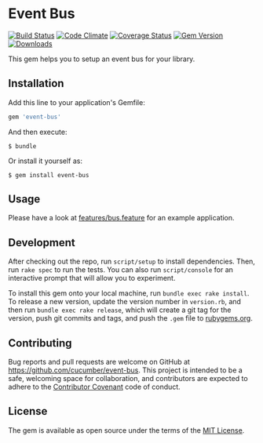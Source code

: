# Event Bus

[![Build Status](https://travis-ci.org/cucumber/event-bus.svg?branch=master)](https://travis-ci.org/cucumber/event-bus)
[![Code Climate](https://codeclimate.com/github/cucumber/event-bus.svg)](https://codeclimate.com/github/cucumber/event-bus)
[![Coverage Status](https://coveralls.io/repos/cucumber/event-bus/badge.svg?branch=master)](https://coveralls.io/r/cucumber/event-bus?branch=master)
[![Gem Version](https://badge.fury.io/rb/event-bus.svg)](http://badge.fury.io/rb/proxy_pac_rb)
[![Downloads](http://img.shields.io/gem/dt/event-bus.svg?style=flat)](http://rubygems.org/gems/proxy_pac_rb)


This gem helps you to setup an event bus for your library.

## Installation

Add this line to your application's Gemfile:

```ruby
gem 'event-bus'
```

And then execute:

    $ bundle

Or install it yourself as:

    $ gem install event-bus

## Usage

Please have a look at [features/bus.feature](https://github.com/cucumber/event-bus/blob/master/features/bus.feature) for an
example application.

## Development

After checking out the repo, run `script/setup` to install dependencies. Then, run
`rake spec` to run the tests. You can also run `script/console` for an interactive
prompt that will allow you to experiment.

To install this gem onto your local machine, run `bundle exec rake install`. To release a new version, update the version number in `version.rb`, and then run `bundle exec rake release`, which will create a git tag for the version, push git commits and tags, and push the `.gem` file to [rubygems.org](https://rubygems.org).

## Contributing

Bug reports and pull requests are welcome on GitHub at
https://github.com/cucumber/event-bus. This project is intended to be a
safe, welcoming space for collaboration, and contributors are expected to
adhere to the [Contributor Covenant](contributor-covenant.org) code of conduct.


## License

The gem is available as open source under the terms of the [MIT
License](http://opensource.org/licenses/MIT).

